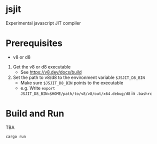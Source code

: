 # jsjit

Experimental javascript JIT compiler

# Prerequisites

- v8 or d8

1. Get the v8 or d8 executable
    - See https://v8.dev/docs/build
2. Set the path to v8/d8 to the environment variable `$JSJIT_D8_BIN`
    - Make sure `$JSJIT_D8_BIN` points to the executable
    - e.g. Write `export JSJIT_D8_BIN=$HOME/path/to/v8/v8/out/x64.debug/d8` in `.bashrc`

# Build and Run

TBA

```sh
cargo run
```
